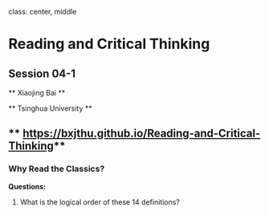 class: center, middle
# Reading and Critical Thinking
## Session 04-1

** Xiaojing Bai **

** Tsinghua University **

** https://bxjthu.github.io/Reading-and-Critical-Thinking**
---
### Why Read the Classics?

**Questions:**

1. What is the logical order of these 14 definitions?

